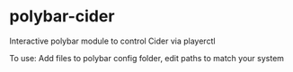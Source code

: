 # polybar-cider
Interactive polybar module to control Cider via playerctl

To use:
Add files to polybar config folder, edit paths to match your system
